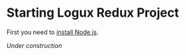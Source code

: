 # Starting Logux Redux Project

First you need to [install Node.js].

[install Node.js]: https://nodejs.org/en/download/package-manager/

*Under construction*
